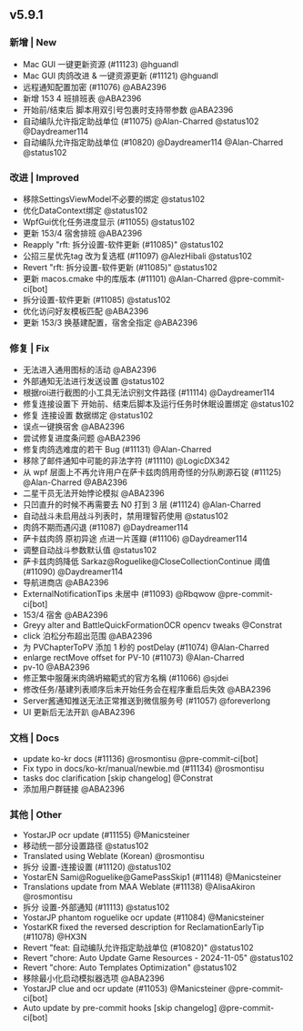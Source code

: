 ## v5.9.1

### 新增 | New

* Mac GUI 一键更新资源 (#11123) @hguandl
* Mac GUI 肉鸽改进 & 一键资源更新 (#11121) @hguandl
* 远程通知配置加密 (#11076) @ABA2396
* 新增 153 4 班排班表 @ABA2396
* 开始前/结束后 脚本用双引号包裹时支持带参数 @ABA2396
* 自动编队允许指定助战单位 (#11075) @Alan-Charred @status102 @Daydreamer114
* 自动编队允许指定助战单位 (#10820) @Daydreamer114 @Alan-Charred @status102

### 改进 | Improved

* 移除SettingsViewModel不必要的绑定 @status102
* 优化DataContext绑定 @status102
* WpfGui优化任务进度显示 (#11055) @status102
* 更新 153/4 宿舍排班 @ABA2396
* Reapply "rft: 拆分设置-软件更新 (#11085)" @status102
* 公招三星优先tag 改为复选框 (#11097) @AlezHibali @status102
* Revert "rft: 拆分设置-软件更新 (#11085)" @status102
* 更新 macos.cmake 中的库版本 (#11101) @Alan-Charred @pre-commit-ci[bot]
* 拆分设置-软件更新 (#11085) @status102
* 优化访问好友模板匹配 @ABA2396
* 更新 153/3 换基建配置，宿舍全指定 @ABA2396

### 修复 | Fix

* 无法进入通用图标的活动 @ABA2396
* 外部通知无法进行发送设置 @status102
* 根据roi进行截图的小工具无法识别文件路径 (#11114) @Daydreamer114
* 修复连接设置下 开始前、结束后脚本及运行任务时休眠设置绑定 @status102
* 修复 连接设置 数据绑定 @status102
* 误点一键换宿舍 @ABA2396
* 尝试修复进度条问题 @ABA2396
* 修复肉鸽选难度的若干 Bug (#11131) @Alan-Charred
* 移除了邮件通知中可能的非法字符 (#11110) @LogicDX342
* 从 wpf 层面上不再允许用户在萨卡兹肉鸽用奇怪的分队刷源石锭 (#11125) @Alan-Charred @ABA2396
* 二星干员无法开始悖论模拟 @ABA2396
* 只凹直升的时候不再需要去 N0 打到 3 层 (#11124) @Alan-Charred
* 自动战斗未启用战斗列表时，禁用理智药使用 @status102
* 肉鸽不期而遇闪退 (#11087) @Daydreamer114
* 萨卡兹肉鸽 原初异途 点进一片莲瓣 (#11106) @Daydreamer114
* 调整自动战斗参数默认值 @status102
* 萨卡兹肉鸽降低 Sarkaz@Roguelike@CloseCollectionContinue 阈值 (#11090) @Daydreamer114
* 导航进商店 @ABA2396
* ExternalNotificationTips 未居中 (#11093) @Rbqwow @pre-commit-ci[bot]
* 153/4 宿舍 @ABA2396
* Greyy alter and BattleQuickFormationOCR opencv tweaks @Constrat
* click 泊松分布超出范围 @ABA2396
* 为 PVChapterToPV 添加 1 秒的 postDelay (#11074) @Alan-Charred
* enlarge rectMove offset for PV-10 (#11073) @Alan-Charred
* pv-10 @ABA2396
* 修正繁中服薩米肉鴿坍縮範式的官方名稱 (#11066) @sjdei
* 修改任务/基建列表顺序后未开始任务会在程序重启后失效 @ABA2396
* Server酱通知推送无法正常推送到微信服务号 (#11057) @foreverlong
* UI 更新后无法开趴 @ABA2396

### 文档 | Docs

* update ko-kr docs (#11136) @rosmontisu @pre-commit-ci[bot]
* Fix typo in docs/ko-kr/manual/newbie.md (#11134) @rosmontisu
* tasks doc clarification [skip changelog] @Constrat
* 添加用户群链接 @ABA2396

### 其他 | Other

* YostarJP ocr update (#11155) @Manicsteiner
* 移动统一部分设置路径 @status102
* Translated using Weblate (Korean) @rosmontisu
* 拆分 设置-连接设置 (#11120) @status102
* YostarEN Sami@Roguelike@GamePassSkip1 (#11148) @Manicsteiner
* Translations update from MAA Weblate (#11138) @AlisaAkiron @rosmontisu
* 拆分 设置-外部通知 (#11113) @status102
* YostarJP phantom roguelike ocr update (#11084) @Manicsteiner
* YostarKR fixed the reversed description for ReclamationEarlyTip (#11078) @HX3N
* Revert "feat: 自动编队允许指定助战单位 (#10820)" @status102
* Revert "chore: Auto Update Game Resources - 2024-11-05" @status102
* Revert "chore: Auto Templates Optimization" @status102
* 移除最小化启动模拟器选项 @ABA2396
* YostarJP clue and ocr update (#11053) @Manicsteiner @pre-commit-ci[bot]
* Auto update by pre-commit hooks [skip changelog] @pre-commit-ci[bot]
